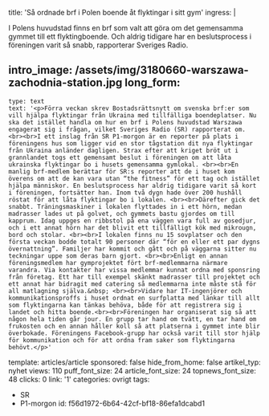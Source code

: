 title: 'Så ordnade brf i Polen boende åt flyktingar i sitt gym'
ingress: |
  <p>I Polens huvudstad finns en brf som valt att göra om det gemensamma gymmet till ett flyktingboende. Och aldrig tidigare har en beslutsprocess i föreningen varit så snabb, rapporterar Sveriges Radio.
  </p>
  
intro_image: /assets/img/3180660-warszawa-zachodnia-station.jpg
long_form:
  -
    type: text
    text: '<p>Förra veckan skrev Bostadsrättsnytt om svenska brf:er som vill hjälpa flyktingar från Ukraina med tillfälliga boendeplatser. Nu ska det istället handla om hur en brf i Polens huvudstad Warszawa engagerat sig i frågan, vilket Sveriges Radio (SR) rapporterat om. <br><br>I ett inslag från SR P1-morgon är en reporter på plats i föreningens hus som ligger vid en stor tågstation dit nya flyktingar från Ukraina anländer dagligen. Strax efter att kriget bröt ut i grannlandet togs ett gemensamt beslut i föreningen om att låta ukrainska flyktingar bo i husets gemensamma gymlokal. <br><br>En manlig brf-medlem berättar för SR:s reporter att de i huset kom överens om att de kan vara utan “the fitness” för ett tag och istället hjälpa människor. En beslutsprocess har aldrig tidigare varit så kort i föreningen, fortsätter han. Inom två dygn hade över 200 hushåll röstat för att låta flyktingar bo i lokalen. <br><br>Därefter gick det snabbt. Träningsmaskiner i lokalen flyttades in i ett hörn, medan madrasser lades ut på golvet, och gymmets bastu gjordes om till kapprum. Idag uppges en ribbstol på ena väggen vara full av gosedjur, och i ett annat hörn har det blivit ett tillfälligt kök med mikrougn, bord och stolar. <br><br>I lokalen finns nu 15 sovplatser och den första veckan bodde totalt 90 personer där “för en eller ett par dygns övernattning”. Familjer har kommit och gått och på väggarna sitter nu teckningar uppe som deras barn gjort. <br><br>Enligt en annan föreningsmedlem har gymprojektet fört brf-medlemmarna närmare varandra. Via kontakter har vissa medlemmar kunnat ordna med sponsring från företag. Ett har till exempel skänkt madrasser till projektet och ett annat har bidragit med catering så medlemmarna inte måste stå för all matlagning själva.&nbsp; <br><br>Vidare har IT-ingenjörer och kommunikationsproffs i huset ordnat en surfplatta med länkar till allt som flyktingarna kan tänkas behöva, både för att registrera sig i landet och hitta boende.<br><br>Föreningen har organiserat sig så att någon hela tiden går jour. En grupp tar hand om tvätt, en tar hand om frukosten och en annan håller koll så att platserna i gymmet inte blir överbokade. Föreningens Facebook-grupp har också varit till stor hjälp för kommunikation och för att ordna fram saker som flyktingarna behövt.</p>'
template: articles/article
sponsored: false
hide_from_home: false
artikel_typ: nyhet
views: 110
puff_font_size: 24
article_font_size: 24
topnews_font_size: 48
clicks: 0
link: '1'
categories: ovrigt
tags:
  - SR
  - P1-morgon
id: f56d1972-6b64-42cf-bf18-86efa1dcabd1
